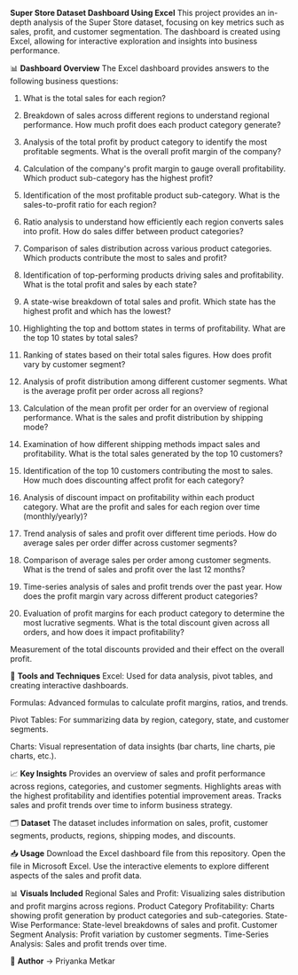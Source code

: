 **Super Store Dataset Dashboard Using Excel**
This project provides an in-depth analysis of the Super Store dataset, focusing on key metrics such as sales, profit, and customer segmentation. The dashboard is created using Excel, allowing for interactive exploration and insights into business performance.

📊 **Dashboard Overview**
The Excel dashboard provides answers to the following business questions:

1. What is the total sales for each region?

2. Breakdown of sales across different regions to understand regional performance.
How much profit does each product category generate?

3. Analysis of the total profit by product category to identify the most profitable segments.
What is the overall profit margin of the company?

4. Calculation of the company's profit margin to gauge overall profitability.
Which product sub-category has the highest profit?

5. Identification of the most profitable product sub-category.
What is the sales-to-profit ratio for each region?

6. Ratio analysis to understand how efficiently each region converts sales into profit.
How do sales differ between product categories?

7. Comparison of sales distribution across various product categories.
Which products contribute the most to sales and profit?

8. Identification of top-performing products driving sales and profitability.
What is the total profit and sales by each state?

9. A state-wise breakdown of total sales and profit.
Which state has the highest profit and which has the lowest?

10. Highlighting the top and bottom states in terms of profitability.
What are the top 10 states by total sales?

11. Ranking of states based on their total sales figures.
How does profit vary by customer segment?

12. Analysis of profit distribution among different customer segments.
What is the average profit per order across all regions?

13. Calculation of the mean profit per order for an overview of regional performance.
What is the sales and profit distribution by shipping mode?

14. Examination of how different shipping methods impact sales and profitability.
What is the total sales generated by the top 10 customers?

15. Identification of the top 10 customers contributing the most to sales.
How much does discounting affect profit for each category?

16. Analysis of discount impact on profitability within each product category.
What are the profit and sales for each region over time (monthly/yearly)?

17. Trend analysis of sales and profit over different time periods.
How do average sales per order differ across customer segments?

18. Comparison of average sales per order among customer segments.
What is the trend of sales and profit over the last 12 months?

19. Time-series analysis of sales and profit trends over the past year.
How does the profit margin vary across different product categories?

20. Evaluation of profit margins for each product category to determine the most lucrative segments.
What is the total discount given across all orders, and how does it impact profitability?

Measurement of the total discounts provided and their effect on the overall profit.

🧰 **Tools and Techniques**
Excel: Used for data analysis, pivot tables, and creating interactive dashboards.

Formulas: Advanced formulas to calculate profit margins, ratios, and trends.

Pivot Tables: For summarizing data by region, category, state, and customer segments.

Charts: Visual representation of data insights (bar charts, line charts, pie charts, etc.).

📈 **Key Insights**
Provides an overview of sales and profit performance across regions, categories, and customer segments.
Highlights areas with the highest profitability and identifies potential improvement areas.
Tracks sales and profit trends over time to inform business strategy.

🗂 **Dataset**
The dataset includes information on sales, profit, customer segments, products, regions, shipping modes, and discounts.

📥 **Usage**
Download the Excel dashboard file from this repository.
Open the file in Microsoft Excel.
Use the interactive elements to explore different aspects of the sales and profit data.

📊 **Visuals Included**
Regional Sales and Profit: Visualizing sales distribution and profit margins across regions.
Product Category Profitability: Charts showing profit generation by product categories and sub-categories.
State-Wise Performance: State-level breakdowns of sales and profit.
Customer Segment Analysis: Profit variation by customer segments.
Time-Series Analysis: Sales and profit trends over time.

🤝 **Author**
-> Priyanka Metkar
